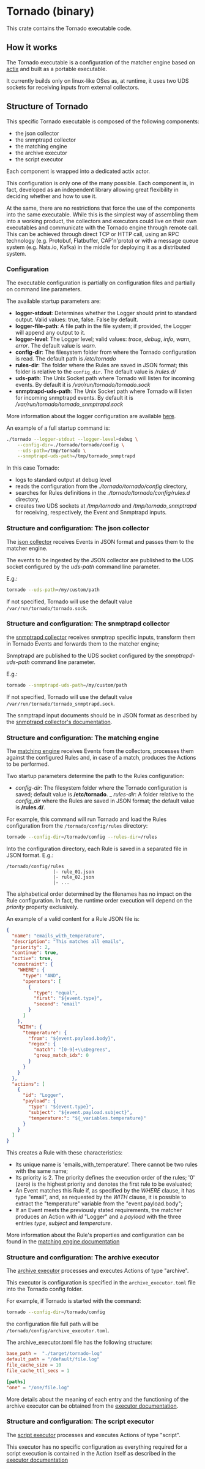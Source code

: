 # Tornado (binary)

This crate contains the Tornado executable code.

## How it works

The Tornado executable is a configuration of the matcher engine based on [actix](https://github.com/actix/actix) and 
built as a portable executable.

It currently builds only on linux-like OSes as, at runtime, 
it uses two UDS sockets for receiving inputs from external collectors.

## Structure of Tornado

This specific Tornado executable is composed of the following components:
- the json collector 
- the snmptrapd collector
- the matching engine 
- the archive executor
- the script executor
    
Each component is wrapped into a dedicated actix actor.
 
This configuration is only one of the many possible. 
Each component is, in fact, developed as an independent library allowing 
great flexibility in deciding whether and how to use it.

At the same, there are no restrictions that force the use of the components into the same 
executable. While this is the simplest way of assembling them into a working product, 
the collectors and executors could live on their own executables and communicate with 
the Tornado engine through remote call. 
This can be achieved through direct TCP or HTTP call, using an RPC technology 
(e.g. Protobuf, Flatbuffer, CAP'n'proto) 
or with a message queue system (e.g. Nats.io, Kafka) in the middle for deploying it as 
a distributed system.


### Configuration
The executable configuration is partially on configuration files
and partially on command line parameters.

The available startup parameters are:
- __logger-stdout__: Determines whether the Logger should print to standard output. 
  Valid values: true, false. False by default.
- __logger-file-path__: A file path in the file system; if provided, the Logger will 
  append any output to it.
- __logger-level__: The Logger level; valid values: _trace_, _debug_, _info_, _warn_, _error_.
  The default value is _warn_.
- __config-dir__: The filesystem folder from where the Tornado configuration is read.
  The default path is _/etc/tornado_
- __rules-dir__: The folder where the Rules are saved in JSON format; 
  this folder is relative to the `config_dir`. The default value is _/rules.d/_
- __uds-path__: The Unix Socket path where Tornado will listen for incoming events.
  By default it is _/var/run/tornado/tornado.sock_
- __snmptrapd-uds-path__: The Unix Socket path where Tornado will listen for incoming snmptrapd events.
  By default it is _/var/run/tornado/tornado_snmptrapd.sock_
  
More information about the logger configuration are available [here](../../../common/logger/doc/README.md).

An example of a full startup command is:
```bash
./tornado --logger-stdout --logger-level=debug \
    --config-dir=./tornado/tornado/config \
    --uds-path=/tmp/tornado \
    --snmptrapd-uds-path=/tmp/tornado_snmptrapd
```

In this case Tornado:
- logs to standard output at debug level
- reads the configuration from the _./tornado/tornado/config_ directory,
- searches for Rules definitions in the _./tornado/tornado/config/rules.d_ directory,
- creates two UDS sockets at _/tmp/tornado_ and _/tmp/tornado_snmptrapd_ for receiving,
  respectively, the Event and Snmptrapd inputs.     


### Structure and configuration: The json collector 
The [json collector](../../../collector/json/doc/README.md)
receives Events in JSON format and passes them to the matcher engine.

The events to be ingested by the JSON collector are published to the UDS socket
configured by the _uds-path_ command line parameter.

E.g.:
```bash
tornado --uds-path=/my/custom/path
```   

If not specified, Tornado will use the default value `/var/run/tornado/tornado.sock`.

### Structure and configuration: The snmptrapd collector
the [snmptrapd collector](../../../collector/snmptrapd/doc/README.md) receives snmptrap specific
inputs, transform them in Tornado Events and forwards them to the matcher engine;

Snmptrapd are published to the UDS socket
configured by the _snmptrapd-uds-path_ command line parameter.

E.g.:
```bash
tornado --snmptrapd-uds-path=/my/custom/path
```   

If not specified, Tornado will use the default value `/var/run/tornado/tornado_snmptrapd.sock`.

The snmptrapd input documents should be in JSON format as described by the 
[snmptrapd collector's documentation](../../../collector/snmptrapd/doc/README.md).


### Structure and configuration: The matching engine
The [matching engine](../../../engine/matcher/doc/README.md) receives Events from the collectors, 
processes them against the configured Rules and, in case of a match, produces the Actions to be 
performed.  

Two startup parameters determine the path to the Rules configuration:
- _config-dir_: The filesystem folder where the Tornado configuration is saved; 
default value is __/etc/tornado__.
_ _rules-dir_: A folder relative to the _config_dir_ where the Rules are saved in JSON format; 
the default value is __/rules.d/__.

For example, this command will run Tornado and load the Rules configuration from the 
`/tornado/config/rules` directory:
```bash
tornado --config-dir=/tornado/config --rules-dir=/rules
```  

Into the configuration directory, each Rule is saved in a separated file in JSON format.
E.g.:
```
/tornado/config/rules
                 |- rule_01.json
                 |- rule_02.json
                 |- ...
```

The alphabetical order determined by the filenames has no impact on the Rule configuration.
In fact, the runtime order execution will depend on the _priority_ property exclusively.

An example of a valid content for a Rule JSON file is:
```json
{
  "name": "emails_with_temperature",
  "description": "This matches all emails",
  "priority": 2,
  "continue": true,
  "active": true,
  "constraint": {
    "WHERE": {
      "type": "AND",
      "operators": [
        {
          "type": "equal",
          "first": "${event.type}",
          "second": "email"
        }
      ]
    },
    "WITH": {
      "temperature": {
        "from": "${event.payload.body}",
        "regex": {
          "match": "[0-9]+\\sDegrees",
          "group_match_idx": 0
        }
      }
    }
  },
  "actions": [
    {
      "id": "Logger",
      "payload": {
        "type": "${event.type}",
        "subject": "${event.payload.subject}",
        "temperature:": "${_variables.temperature}"
      }
    }
  ]
}
```

This creates a Rule with these characteristics:
- Its unique name is 'emails_with_temperature'. There cannot be two rules with the same name;
- Its priority is 2. The priority defines the execution order of the rules;
  '0' (zero) is the highest priority and denotes the first rule to be evaluated;
- An Event matches this Rule if, as specified by the _WHERE_ clause, it has type "email", and, 
  as requested by the _WITH_ clause, 
  it is possible to extract the "temperature" variable from the "event.payload.body"; 
- If an Event meets the previously stated requirements, the matcher produces an Action 
  with _id_ "Logger" and a _payload_ with the three entries _type_, _subject_ and _temperature_. 

More information about the Rule's properties and configuration can be found in the 
[matching engine documentation](../../../engine/matcher/doc/README.md) 


### Structure and configuration: The archive executor
The [archive executor](../../../executor/archive/doc/README.md) processes and executes Actions 
of type "archive".

This executor is configuration is specified in the `archive_executor.toml` file
into the Tornado config folder.

For example, if Tornado is started with the command:
```bash
tornado --config-dir=/tornado/config
```  
the configuration file full path will be `/tornado/config/archive_executor.toml`.

The archive_executor.toml file has the following structure:
```toml
base_path =  "./target/tornado-log"
default_path = "/default/file.log"
file_cache_size = 10
file_cache_ttl_secs = 1

[paths]
"one" = "/one/file.log"
```  

More details about the meaning of each entry and the functioning of the 
archive executor can be obtained from the 
[executor documentation](../../../executor/archive/doc/README.md). 


### Structure and configuration: The script executor
The [script executor](../../../executor/script/doc/README.md) processes and executes Actions 
of type "script".

This executor has no specific configuration as everything required for a script 
execution is contained in the Action itself as described in the 
[executor documentation](../../../executor/script/doc/README.md)
